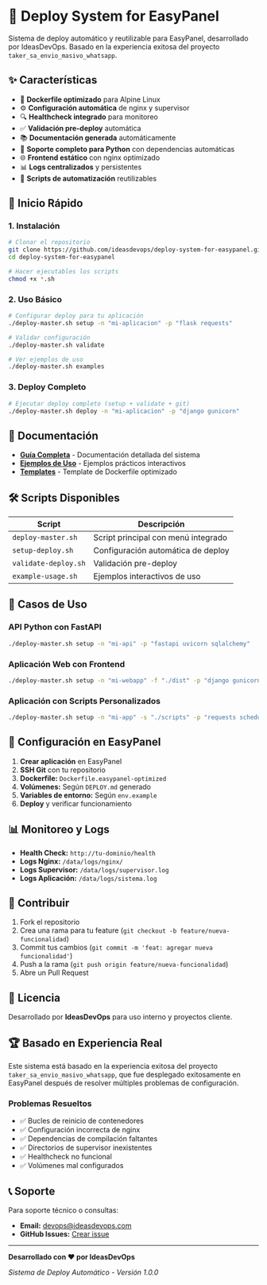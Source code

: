 # 🚀 Deploy System for EasyPanel

Sistema de deploy automático y reutilizable para EasyPanel, desarrollado por IdeasDevOps. Basado en la experiencia exitosa del proyecto `taker_sa_envio_masivo_whatsapp`.

## ✨ Características

- 🐳 **Dockerfile optimizado** para Alpine Linux
- ⚙️ **Configuración automática** de nginx y supervisor
- 🔍 **Healthcheck integrado** para monitoreo
- ✅ **Validación pre-deploy** automática
- 📚 **Documentación generada** automáticamente
- 🐍 **Soporte completo para Python** con dependencias automáticas
- 🌐 **Frontend estático** con nginx optimizado
- 📊 **Logs centralizados** y persistentes
- 🔧 **Scripts de automatización** reutilizables

## 🚀 Inicio Rápido

### 1. Instalación
```bash
# Clonar el repositorio
git clone https://github.com/ideasdevops/deploy-system-for-easypanel.git
cd deploy-system-for-easypanel

# Hacer ejecutables los scripts
chmod +x *.sh
```

### 2. Uso Básico
```bash
# Configurar deploy para tu aplicación
./deploy-master.sh setup -n "mi-aplicacion" -p "flask requests"

# Validar configuración
./deploy-master.sh validate

# Ver ejemplos de uso
./deploy-master.sh examples
```

### 3. Deploy Completo
```bash
# Ejecutar deploy completo (setup + validate + git)
./deploy-master.sh deploy -n "mi-aplicacion" -p "django gunicorn"
```

## 📖 Documentación

- **[Guía Completa](README-DEPLOY-SYSTEM.md)** - Documentación detallada del sistema
- **[Ejemplos de Uso](example-usage.sh)** - Ejemplos prácticos interactivos
- **[Templates](Dockerfile.easypanel-template)** - Template de Dockerfile optimizado

## 🛠️ Scripts Disponibles

| Script | Descripción |
|--------|-------------|
| `deploy-master.sh` | Script principal con menú integrado |
| `setup-deploy.sh` | Configuración automática de deploy |
| `validate-deploy.sh` | Validación pre-deploy |
| `example-usage.sh` | Ejemplos interactivos de uso |

## 🎯 Casos de Uso

### API Python con FastAPI
```bash
./deploy-master.sh setup -n "mi-api" -p "fastapi uvicorn sqlalchemy"
```

### Aplicación Web con Frontend
```bash
./deploy-master.sh setup -n "mi-webapp" -f "./dist" -p "django gunicorn"
```

### Aplicación con Scripts Personalizados
```bash
./deploy-master.sh setup -n "mi-app" -s "./scripts" -p "requests schedule"
```

## 🔧 Configuración en EasyPanel

1. **Crear aplicación** en EasyPanel
2. **SSH Git** con tu repositorio
3. **Dockerfile:** `Dockerfile.easypanel-optimized`
4. **Volúmenes:** Según `DEPLOY.md` generado
5. **Variables de entorno:** Según `env.example`
6. **Deploy** y verificar funcionamiento

## 📊 Monitoreo y Logs

- **Health Check:** `http://tu-dominio/health`
- **Logs Nginx:** `/data/logs/nginx/`
- **Logs Supervisor:** `/data/logs/supervisor.log`
- **Logs Aplicación:** `/data/logs/sistema.log`

## 🤝 Contribuir

1. Fork el repositorio
2. Crea una rama para tu feature (`git checkout -b feature/nueva-funcionalidad`)
3. Commit tus cambios (`git commit -m 'feat: agregar nueva funcionalidad'`)
4. Push a la rama (`git push origin feature/nueva-funcionalidad`)
5. Abre un Pull Request

## 📄 Licencia

Desarrollado por **IdeasDevOps** para uso interno y proyectos cliente.

## 🏆 Basado en Experiencia Real

Este sistema está basado en la experiencia exitosa del proyecto `taker_sa_envio_masivo_whatsapp`, que fue desplegado exitosamente en EasyPanel después de resolver múltiples problemas de configuración.

### Problemas Resueltos
- ✅ Bucles de reinicio de contenedores
- ✅ Configuración incorrecta de nginx
- ✅ Dependencias de compilación faltantes
- ✅ Directorios de supervisor inexistentes
- ✅ Healthcheck no funcional
- ✅ Volúmenes mal configurados

## 📞 Soporte

Para soporte técnico o consultas:
- **Email:** devops@ideasdevops.com
- **GitHub Issues:** [Crear issue](https://github.com/ideasdevops/deploy-system-for-easypanel/issues)

---

**Desarrollado con ❤️ por IdeasDevOps**

*Sistema de Deploy Automático - Versión 1.0.0*

